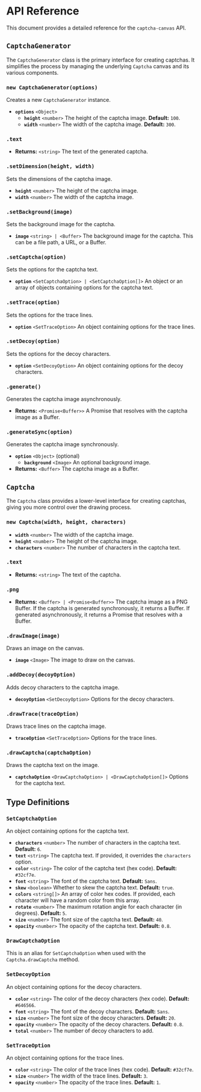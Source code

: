 # API Reference

This document provides a detailed reference for the `captcha-canvas` API.

## `CaptchaGenerator`

The `CaptchaGenerator` class is the primary interface for creating captchas. It simplifies the process by managing the underlying `Captcha` canvas and its various components.

### `new CaptchaGenerator(options)`

Creates a new `CaptchaGenerator` instance.

- **`options`** `<Object>`
  - **`height`** `<number>` The height of the captcha image. **Default:** `100`.
  - **`width`** `<number>` The width of the captcha image. **Default:** `300`.

### `.text`

- **Returns:** `<string>` The text of the generated captcha.

### `.setDimension(height, width)`

Sets the dimensions of the captcha image.

- **`height`** `<number>` The height of the captcha image.
- **`width`** `<number>` The width of the captcha image.

### `.setBackground(image)`

Sets the background image for the captcha.

- **`image`** `<string> | <Buffer>` The background image for the captcha. This can be a file path, a URL, or a Buffer.

### `.setCaptcha(option)`

Sets the options for the captcha text.

- **`option`** `<SetCaptchaOption> | <SetCaptchaOption[]>` An object or an array of objects containing options for the captcha text.

### `.setTrace(option)`

Sets the options for the trace lines.

- **`option`** `<SetTraceOption>` An object containing options for the trace lines.

### `.setDecoy(option)`

Sets the options for the decoy characters.

- **`option`** `<SetDecoyOption>` An object containing options for the decoy characters.

### `.generate()`

Generates the captcha image asynchronously.

- **Returns:** `<Promise<Buffer>>` A Promise that resolves with the captcha image as a Buffer.

### `.generateSync(option)`

Generates the captcha image synchronously.

- **`option`** `<Object>` (optional)
  - **`background`** `<Image>` An optional background image.
- **Returns:** `<Buffer>` The captcha image as a Buffer.

## `Captcha`

The `Captcha` class provides a lower-level interface for creating captchas, giving you more control over the drawing process.

### `new Captcha(width, height, characters)`

- **`width`** `<number>` The width of the captcha image.
- **`height`** `<number>` The height of the captcha image.
- **`characters`** `<number>` The number of characters in the captcha text.

### `.text`

- **Returns:** `<string>` The text of the captcha.

### `.png`

- **Returns:** `<Buffer> | <Promise<Buffer>>` The captcha image as a PNG Buffer. If the captcha is generated synchronously, it returns a Buffer. If generated asynchronously, it returns a Promise that resolves with a Buffer.

### `.drawImage(image)`

Draws an image on the canvas.

- **`image`** `<Image>` The image to draw on the canvas.

### `.addDecoy(decoyOption)`

Adds decoy characters to the captcha image.

- **`decoyOption`** `<SetDecoyOption>` Options for the decoy characters.

### `.drawTrace(traceOption)`

Draws trace lines on the captcha image.

- **`traceOption`** `<SetTraceOption>` Options for the trace lines.

### `.drawCaptcha(captchaOption)`

Draws the captcha text on the image.

- **`captchaOption`** `<DrawCaptchaOption> | <DrawCaptchaOption[]>` Options for the captcha text.

## Type Definitions

### `SetCaptchaOption`

An object containing options for the captcha text.

- **`characters`** `<number>` The number of characters in the captcha text. **Default:** `6`.
- **`text`** `<string>` The captcha text. If provided, it overrides the `characters` option.
- **`color`** `<string>` The color of the captcha text (hex code). **Default:** `#32cf7e`.
- **`font`** `<string>` The font of the captcha text. **Default:** `Sans`.
- **`skew`** `<boolean>` Whether to skew the captcha text. **Default:** `true`.
- **`colors`** `<string[]>` An array of color hex codes. If provided, each character will have a random color from this array.
- **`rotate`** `<number>` The maximum rotation angle for each character (in degrees). **Default:** `5`.
- **`size`** `<number>` The font size of the captcha text. **Default:** `40`.
- **`opacity`** `<number>` The opacity of the captcha text. **Default:** `0.8`.

### `DrawCaptchaOption`

This is an alias for `SetCaptchaOption` when used with the `Captcha.drawCaptcha` method.

### `SetDecoyOption`

An object containing options for the decoy characters.

- **`color`** `<string>` The color of the decoy characters (hex code). **Default:** `#646566`.
- **`font`** `<string>` The font of the decoy characters. **Default:** `Sans`.
- **`size`** `<number>` The font size of the decoy characters. **Default:** `20`.
- **`opacity`** `<number>` The opacity of the decoy characters. **Default:** `0.8`.
- **`total`** `<number>` The number of decoy characters to add.

### `SetTraceOption`

An object containing options for the trace lines.

- **`color`** `<string>` The color of the trace lines (hex code). **Default:** `#32cf7e`.
- **`size`** `<number>` The width of the trace lines. **Default:** `3`.
- **`opacity`** `<number>` The opacity of the trace lines. **Default:** `1`.
